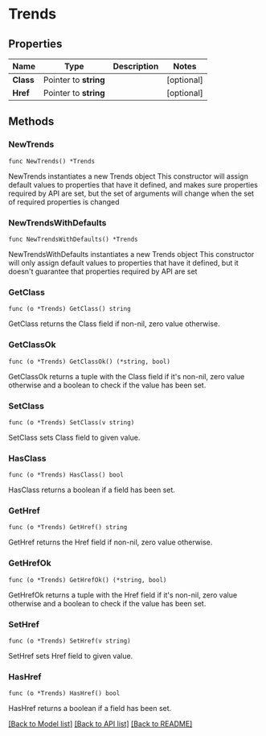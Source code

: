 # Trends

## Properties

Name | Type | Description | Notes
------------ | ------------- | ------------- | -------------
**Class** | Pointer to **string** |  | [optional] 
**Href** | Pointer to **string** |  | [optional] 

## Methods

### NewTrends

`func NewTrends() *Trends`

NewTrends instantiates a new Trends object
This constructor will assign default values to properties that have it defined,
and makes sure properties required by API are set, but the set of arguments
will change when the set of required properties is changed

### NewTrendsWithDefaults

`func NewTrendsWithDefaults() *Trends`

NewTrendsWithDefaults instantiates a new Trends object
This constructor will only assign default values to properties that have it defined,
but it doesn't guarantee that properties required by API are set

### GetClass

`func (o *Trends) GetClass() string`

GetClass returns the Class field if non-nil, zero value otherwise.

### GetClassOk

`func (o *Trends) GetClassOk() (*string, bool)`

GetClassOk returns a tuple with the Class field if it's non-nil, zero value otherwise
and a boolean to check if the value has been set.

### SetClass

`func (o *Trends) SetClass(v string)`

SetClass sets Class field to given value.

### HasClass

`func (o *Trends) HasClass() bool`

HasClass returns a boolean if a field has been set.

### GetHref

`func (o *Trends) GetHref() string`

GetHref returns the Href field if non-nil, zero value otherwise.

### GetHrefOk

`func (o *Trends) GetHrefOk() (*string, bool)`

GetHrefOk returns a tuple with the Href field if it's non-nil, zero value otherwise
and a boolean to check if the value has been set.

### SetHref

`func (o *Trends) SetHref(v string)`

SetHref sets Href field to given value.

### HasHref

`func (o *Trends) HasHref() bool`

HasHref returns a boolean if a field has been set.


[[Back to Model list]](../README.md#documentation-for-models) [[Back to API list]](../README.md#documentation-for-api-endpoints) [[Back to README]](../README.md)


